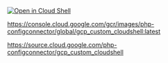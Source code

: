 
[![Open in Cloud Shell](https://gstatic.com/cloudssh/images/open-btn.svg)](https://shell.cloud.google.com/cloudshell/editor?cloudshell_git_repo=https://source.cloud.google.com/php-configconnector/gcp_custom_cloudshell&cloudshell_image=https://console.cloud.google.com/gcr/images/php-configconnector/global/gcp_custom_cloudshell:latest)

https://console.cloud.google.com/gcr/images/php-configconnector/global/gcp_custom_cloudshell:latest

https://source.cloud.google.com/php-configconnector/gcp_custom_cloudshell